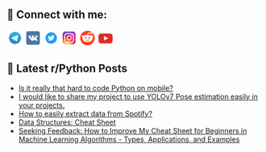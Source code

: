 ## 🔎 Connect with me:
[<img src="https://github.com/bullbesh/bullbesh/blob/main/images/Telegram.png" width="32" height="32" />](https://t.me/bullbesh)
[<img src="https://github.com/bullbesh/bullbesh/blob/main/images/VK.png" width="32" height="32" />](https://vk.com/bullbesh)
[<img src="https://github.com/bullbesh/bullbesh/blob/main/images/Twitter.png" width="32" height="32" />](https://twitter.com/bullbesh1)
[<img src="https://github.com/bullbesh/bullbesh/blob/main/images/Instagram.png" width="32" height="32" />](https://www.instagram.com/bullbesh)
[<img src="https://github.com/bullbesh/bullbesh/blob/main/images/Reddit.png" width="32" height="32" />](https://www.reddit.com/user/bullbesh)
[<img src="https://github.com/bullbesh/bullbesh/blob/main/images/YouTube.png" width="32" height="32" />](https://www.youtube.com/channel/UCtfjRs6uzgq5mfm8S06WTcg)

## 📕 Latest r/Python Posts
<!-- BLOG-POST-LIST:START -->
- [Is it really that hard to code Python on mobile?](https://www.reddit.com/r/Python/comments/10noe29/is_it_really_that_hard_to_code_python_on_mobile/)
- [I would like to share my project to use YOLOv7 Pose estimation easily in your projects.](https://www.reddit.com/r/Python/comments/10no9g9/i_would_like_to_share_my_project_to_use_yolov7/)
- [How to easily extract data from Spotify?](https://www.reddit.com/r/Python/comments/10nnr05/how_to_easily_extract_data_from_spotify/)
- [Data Structures: Cheat Sheet](https://www.reddit.com/r/Python/comments/10nlxnw/data_structures_cheat_sheet/)
- [Seeking Feedback: How to Improve My Cheat Sheet for Beginners in Machine Learning Algorithms - Types, Applications, and Examples](https://www.reddit.com/r/Python/comments/10nlp3a/seeking_feedback_how_to_improve_my_cheat_sheet/)
<!-- BLOG-POST-LIST:END -->
